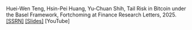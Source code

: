 

Huei-Wen Teng, Hsin-Pei Huang, Yu-Chuan Shih, Tail Risk in Bitcoin under the Basel Framework, Fortchoming at Finance Research Letters, 2025. [[SSRN]](https://papers.ssrn.com/sol3/papers.cfm?abstract_id=5519778) [[Slides]](https://drive.google.com/file/d/1oGIWcj1rssclBjGcHosyaBNulz7Q32wi/view) [YouTube] 
